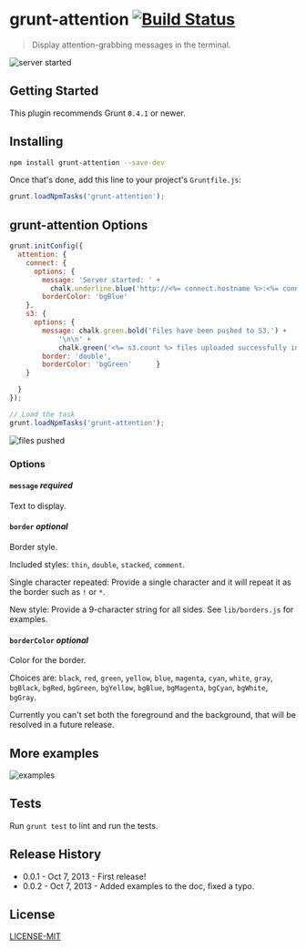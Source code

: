 # grunt-attention [![Build Status](https://secure.travis-ci.org/dylang/grunt-attention.png?branch=master)](http://travis-ci.org/dylang/grunt-attention)

> Display attention-grabbing messages in the terminal.

![server started](https://f.cloud.github.com/assets/51505/1282112/017bbcda-2f6e-11e3-9d36-8fadd1a7fa16.png)

## Getting Started

This plugin recommends Grunt `0.4.1` or newer.

## Installing

```bash
npm install grunt-attention --save-dev
```

Once that's done, add this line to your project's `Gruntfile.js`:

```js
grunt.loadNpmTasks('grunt-attention');
```

## grunt-attention Options

```js
grunt.initConfig({
  attention: {
    connect: {
      options: {
        message: 'Server started: ' +
          chalk.underline.blue('http://<%= connect.hostname %>:<%= connect.port %>/'),
        borderColor: 'bgBlue'
    },
    s3: {
      options: {
        message: chalk.green.bold('Files have been pushed to S3.') +
            '\n\n' +
            chalk.green('<%= s3.count %> files uploaded successfully in <%= s3.timer %> seconds.'),
        border: 'double',
        borderColor: 'bgGreen'      }
    }

  }
});

// Load the task
grunt.loadNpmTasks('grunt-attention');
```

![files pushed](https://f.cloud.github.com/assets/51505/1282110/fd11ea48-2f6d-11e3-8aa3-099db5da6ac5.png)


### Options

#### `message` _required_

Text to display.


#### `border` _optional_

Border style.

Included styles: `thin`, `double`, `stacked`, `comment`.

Single character repeated: Provide a single character and it will repeat it as the border such as `!` or `*`.

New style: Provide a 9-character string for all sides.  See `lib/borders.js` for examples.

#### `borderColor` _optional_

Color for the border.

Choices are: `black`, `red`, `green`, `yellow`, `blue`, `magenta`, `cyan`, `white`, `gray`,
`bgBlack`, `bgRed`, `bgGreen`, `bgYellow`, `bgBlue`, `bgMagenta`, `bgCyan`, `bgWhite`, `bgGray`.

Currently you can't set both the foreground and the background, that will be resolved in a future release.

## More examples

![examples](https://f.cloud.github.com/assets/51505/1282921/5cd6325a-2f7c-11e3-946a-b69f92a2180b.png)

## Tests
Run `grunt test` to lint and run the tests.

## Release History

* 0.0.1 - Oct 7, 2013 - First release!
* 0.0.2 - Oct 7, 2013 - Added examples to the doc, fixed a typo.

## License

[LICENSE-MIT](MIT)